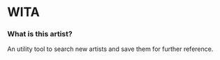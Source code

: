 # WITA

### What is this artist?

An utility tool to search new artists and save them for further reference.
